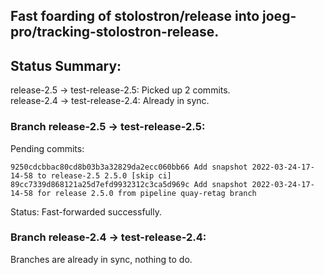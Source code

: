 ## Fast foarding of stolostron/release into joeg-pro/tracking-stolostron-release.

## Status Summary:

release-2.5 -> test-release-2.5: Picked up 2 commits.  
release-2.4 -> test-release-2.4: Already in sync.  

### Branch release-2.5 -> test-release-2.5:

Pending commits:

```
9250cdcbbac80cd8b03b3a32829da2ecc060bb66 Add snapshot 2022-03-24-17-14-58 to release-2.5 2.5.0 [skip ci]
89cc7339d868121a25d7efd9932312c3ca5d969c Add snapshot 2022-03-24-17-14-58 for release 2.5.0 from pipeline quay-retag branch
```

Status: Fast-forwarded successfully.

### Branch release-2.4 -> test-release-2.4:

Branches are already in sync, nothing to do.
